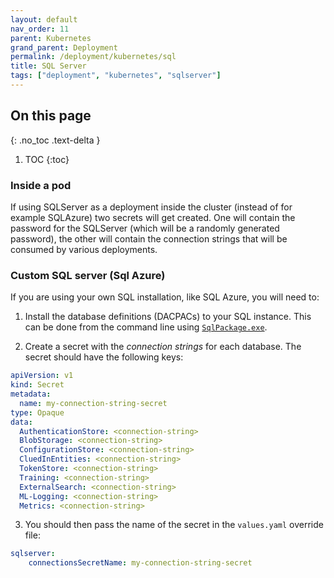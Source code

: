 ```yaml
---
layout: default
nav_order: 11
parent: Kubernetes
grand_parent: Deployment
permalink: /deployment/kubernetes/sql
title: SQL Server
tags: ["deployment", "kubernetes", "sqlserver"]
---
```

## On this page
{: .no_toc .text-delta }
1. TOC
{:toc}

### Inside a pod

If using SQLServer as a deployment inside the cluster (instead of for example SQLAzure) two secrets will get created. One will contain the password for the SQLServer (which will be a randomly generated password), the other will contain the connection strings that will be consumed by various deployments.

### Custom SQL server (Sql Azure)

If you are using your own SQL installation, like SQL Azure, you will need to:

1. Install the database definitions (DACPACs) to your SQL instance. This can be done from the command line using [`SqlPackage.exe`](https://docs.microsoft.com/en-us/sql/tools/sqlpackage?view=sql-server-2017#publish-parameters-properties-and-sqlcmd-variables). 

2. Create a secret with the *connection strings* for each database. The secret should have the following keys:
  ```yaml
  apiVersion: v1
  kind: Secret
  metadata:
    name: my-connection-string-secret
  type: Opaque
  data:
    AuthenticationStore: <connection-string>
    BlobStorage: <connection-string>
    ConfigurationStore: <connection-string>
    CluedInEntities: <connection-string>
    TokenStore: <connection-string>
    Training: <connection-string>
    ExternalSearch: <connection-string>
    ML-Logging: <connection-string>
    Metrics: <connection-string>
  ```

3. You should then pass the name of the secret in the `values.yaml` override file:
```yaml
sqlserver:
    connectionsSecretName: my-connection-string-secret
```